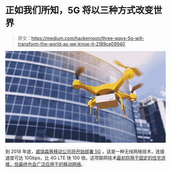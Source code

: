 # 正如我们所知，5G 将以三种方式改变世界

> 原文：<https://medium.com/hackernoon/three-ways-5g-will-transform-the-world-as-we-know-it-2189ce09940>

![](img/5b3f60a321764c5b4a780ff726bde047.png)

到 2018 年底，[威瑞森等移动公司将开始部署 5G](https://www.engadget.com/2017/11/29/verizon-will-launch-5g-home-internet-access-in-2018/) ，这是一种无线网络技术，连接速度可达 10Gbps，比 4G LTE 快 100 倍。这项联网技术[最初将用于固定的住宅连接，但最终也会广泛应用于](https://hackernoon.com/tagged/technology)[的移动网络](https://hackernoon.com/tagged/mobile)。